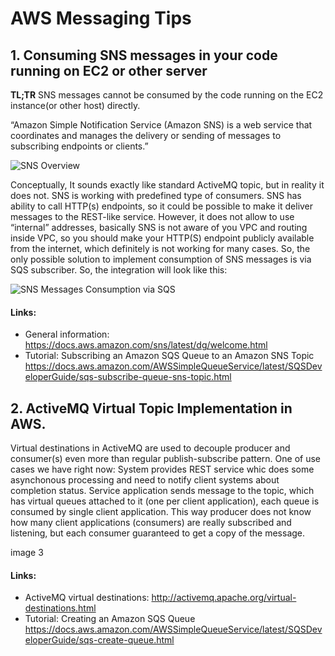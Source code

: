 # AWS Messaging Tips

## 1. Consuming SNS messages in your code running on EC2 or other server

**TL;TR** SNS messages cannot be consumed by the code running on the EC2 instance(or other host) directly.

“Amazon Simple Notification Service (Amazon SNS) is a web service that coordinates and manages the delivery or sending of messages to subscribing endpoints or clients.” 

![SNS Overview](https://github.com/szaitsev/aws-notes/blob/master/aws-messaging/images/img10.png)

Conceptually, It sounds exactly like standard ActiveMQ topic, but in reality it does not. SNS is working with predefined type of consumers. 
SNS has ability to call HTTP(s) endpoints, so it could be possible to make it deliver messages to the REST-like service. However, it does not allow to use “internal” addresses, basically SNS is not aware of you VPC and routing inside VPC, so you should make your HTTP(S) endpoint publicly available from the internet, which definitely is not working for many cases.
So, the only possible solution to implement consumption of SNS messages is via SQS subscriber. So, the integration will look like this:

![SNS Messages Consumption via SQS](https://github.com/szaitsev/aws-notes/blob/master/aws-messaging/images/img20.png)

#### Links:
- General information:  https://docs.aws.amazon.com/sns/latest/dg/welcome.html
- Tutorial: Subscribing an Amazon SQS Queue to an Amazon SNS Topic https://docs.aws.amazon.com/AWSSimpleQueueService/latest/SQSDeveloperGuide/sqs-subscribe-queue-sns-topic.html

## 2. ActiveMQ Virtual Topic Implementation in AWS.

Virtual destinations in ActiveMQ are used to decouple producer and consumer(s) even more than regular publish-subscribe pattern.
One of use cases we have right now: 
System provides REST service whic does some asynchonous processing and need to notify client systems about completion status. Service application sends message to the topic, which has virtual queues attached to it (one per client application), each queue is consumed by single client application. This way producer does not know how many client applications (consumers) are really subscribed and listening, but each consumer guaranteed to get a copy of the message.


image 3

#### Links:
- ActiveMQ virtual destinations: http://activemq.apache.org/virtual-destinations.html
- Tutorial: Creating an Amazon SQS Queue https://docs.aws.amazon.com/AWSSimpleQueueService/latest/SQSDeveloperGuide/sqs-create-queue.html
  



